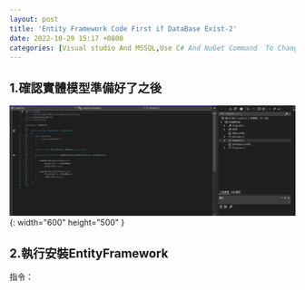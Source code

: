 ```yaml
---
layout: post
title: 'Entity Framework Code First if DataBase Exist-2'
date: 2022-10-29 15:17 +0800
categories: [Visual studio And MSSQL,Use C# And NuGet Command  To Change MSSQL Setting]
---
```

## 1.確認實體模型準備好了之後  
![Desktop View](/assets/img/2022-10-29-entity-framework-code-first-if-database-exist/11.png){: width="600" height="500" }

## 2.執行安裝EntityFramework
指令：
<script  type='text/javascript' src=''>

     NuGet\Install-Package EntityFramework -Version 6.4.4


如附圖
![Desktop View](/assets/img/2022-10-29-entity-framework-code-first-if-database-exist2/1.png){: width="600" height="500" }


## 2.執行資料遷移enable-migrations
指令：
<script  type='text/javascript' src=''>

     enable-migrations


如附圖  
![Desktop View](/assets/img/2022-10-29-entity-framework-code-first-if-database-exist2/2.png){: width="600" height="500" }

## 3.建立初始資料
指令：
<script  type='text/javascript' src=''>

     add-migration InitialModel -IgnoreChanges -Force


如附圖
![Desktop View](/assets/img/2022-10-29-entity-framework-code-first-if-database-exist2/3.png){: width="600" height="500" }

## 4.在更新操作紀錄到資料庫中，以便追蹤更改記錄
指令：
<script  type='text/javascript' src=''>

     Update-Database


如附圖   
![Desktop View](/assets/img/2022-10-29-entity-framework-code-first-if-database-exist2/4.png){: width="600" height="500" }

## 在VS建立新的資料表的方式 :建立一個新的Class
  備註：在使用Code First的情況下
<script  type='text/javascript' src=''>

     using System;
     using System.Collections.Generic;
     using System.Linq;
     using System.Text;
     using System.Threading.Tasks;
     
      namespace CodeFirst
      {
          public class NewDataSheet
          {
              public int Id { get; set; }
              public string Name { get; set; }
          }
      }


如附圖  
![Desktop View](/assets/img/2022-10-29-entity-framework-code-first-if-database-exist2/5.png){: width="600" height="500" }

## 1.在Model1.cs中添加virtual DbSet   
如附圖  
![Desktop View](/assets/img/2022-10-29-entity-framework-code-first-if-database-exist2/6.png){: width="600" height="500" }

## 2.執行add-migration NewDataSheetTable -Force  
備註:NewDataSheetTable 是自己任意定義的名稱  
 -Force表示強制覆蓋當前的migration記錄
<script  type='text/javascript' src=''>

     add-migration NewDataSheetTable -Force
  


如附圖  
![Desktop View](/assets/img/2022-10-29-entity-framework-code-first-if-database-exist2/7.png){: width="600" height="500" }  

此時該資料表尚未於資料表中產生實體，且尚無任何內容  
若需要添加內容或更改主鍵或Not Null設定（更改nullable或identity的Bool 設定值  
 !!!如果數值為Int且不須自動累加數值，identity的Bool記得要改為false  
需再Migration資料夾中的NewDataSheetTable遷移記錄 進行更改  
若需要添加內容，可於Up下方輸入SQL指令，變成
<script  type='text/javascript' src=''>

      namespace CodeFirst.Migrations
      {
          using System;
          using System.Data.Entity.Migrations;
    
          public partial class NewDataSheetTable : DbMigration
          {
              public override void Up()
              {
                  CreateTable(
                      "dbo.NewDataSheets",
                      c => new
                          {
                              Id = c.Int(nullable: false, identity: false),
                              Name = c.String(),
                          })
                      .PrimaryKey(t => t.Id);
                  Sql("Insert Into NewDataSheets values(1,'Test')");
                  Sql("Insert Into NewDataSheets values(2,'Demo')");
              }
        
              public override void Down()
              {
                  DropTable("dbo.NewDataSheets");
              }
          }
      }

## 更新實體資料庫
確認完要更改的項目之後
執行Update-Database：同步更新實體資料庫
<script  type='text/javascript' src=''>

      Update-Database

如附圖  
![Desktop View](/assets/img/2022-10-29-entity-framework-code-first-if-database-exist2/8.png){: width="600" height="500" }  


## SQL Server可以看到剛剛新增的資料表
已經透過指令更新到SQL Server了  
如附圖  
![Desktop View](/assets/img/2022-10-29-entity-framework-code-first-if-database-exist2/9.png){: width="600" height="500" }  



